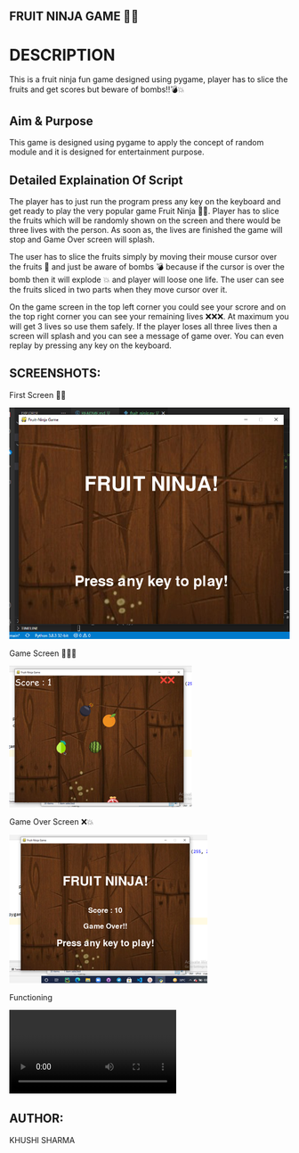 ## FRUIT NINJA GAME 🍉💥

# DESCRIPTION

This is a fruit ninja fun game designed using pygame, player has to slice the fruits and get scores but beware of bombs!!💣💥

## Aim & Purpose

This game is designed using pygame to apply the concept of random module and it is designed for entertainment purpose.

## Detailed Explaination Of Script

The player has to just run the program press any key on the keyboard and get ready to play the very popular game Fruit Ninja 🍐🍉. Player has to slice the fruits which will be randomly shown on the screen and there would be three lives with the person. As soon as, the lives are finished the game will stop and Game Over screen will splash.

The user has to slice the fruits simply by moving their mouse cursor over the fruits 🍉 and just be aware of bombs 💣 because if the cursor is over the bomb then it will explode 💥 and player will loose one life. The user can see the fruits sliced in two parts when they move cursor over it.

On the game screen in the top left corner you could see your scrore and on the top right corner you can see your remaining lives ❌❌❌. At maximum you will get 3 lives so use them safely. If the player loses all three lives then a screen will splash and you can see a message of game over. You can even replay by pressing any key on the keyboard.

## SCREENSHOTS:

First Screen 🍉💥

![Fruit Ninja Game](images/FirstScreen.png)

Game Screen 🍉💥❌

![Fruit Ninja Game](images/GameScreen.png)

Game Over Screen ❌💥

![Fruit Ninja Game](images/GameOverScreen.png)

Functioning

![Fruit Ninja Game](images/Functioning.mp4)


## AUTHOR:
KHUSHI SHARMA









